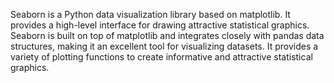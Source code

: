 Seaborn is a Python data visualization library based on matplotlib. It provides a high-level interface for drawing attractive statistical graphics. Seaborn is built on top of matplotlib and integrates closely with pandas data structures, making it an excellent tool for visualizing datasets. It provides a variety of plotting functions to create informative and attractive statistical graphics.